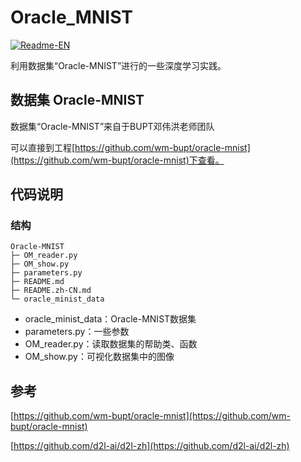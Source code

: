 # Oracle_MNIST
[![Readme-EN](https://img.shields.io/badge/README-English-green.svg)](README.md)

利用数据集“Oracle-MNIST”进行的一些深度学习实践。

## 数据集 Oracle-MNIST
数据集“Oracle-MNIST”来自于BUPT邓伟洪老师团队

可以直接到工程[https://github.com/wm-bupt/oracle-mnist](https://github.com/wm-bupt/oracle-mnist)下查看。

## 代码说明
### 结构
```
Oracle-MNIST
├─ OM_reader.py
├─ OM_show.py
├─ parameters.py
├─ README.md
├─ README.zh-CN.md  
└─ oracle_minist_data
```
- oracle_minist_data：Oracle-MNIST数据集
- parameters.py：一些参数
- OM_reader.py：读取数据集的帮助类、函数
- OM_show.py：可视化数据集中的图像
## 参考
[https://github.com/wm-bupt/oracle-mnist](https://github.com/wm-bupt/oracle-mnist)

[https://github.com/d2l-ai/d2l-zh](https://github.com/d2l-ai/d2l-zh)